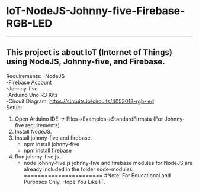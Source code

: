 # IoT-NodeJS-Johnny-five-Firebase-RGB-LED
--------------
This project is about IoT (Internet of Things) using NodeJS, Johnny-five, and Firebase.
--------------
Requirements: 
  -NodeJS <br>
  -Firebase Account <br>
  -Johnny-five <br>
  -Arduino Uno R3 Kits <br>
  -Circuit Diagram: https://circuits.io/circuits/4053013-rgb-led <br>
Setup:
  1. Open Arduino IDE -> Files->Examples->StandardFirmata (For Johnny-five requirements).
  2. Install NodeJS.
  3. Install johnny-five and firebase.
      - npm install johnny-five
      - npm install firebase
  4. Run johnny-five.js.
      - node johnny-five.js
johnny-five and firebase modules for NodeJS are already included in the folder node-modules.
=======================
#Note: For Educational and Purposes Only.
Hope You Like IT.
